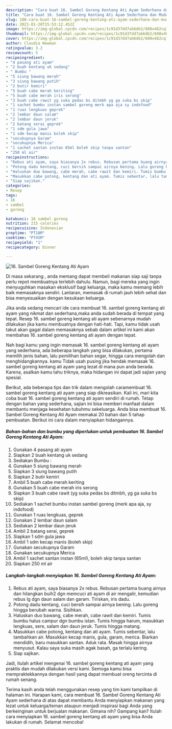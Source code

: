 ```yaml
---
description: "Cara buat 16. Sambel Goreng Kentang Ati Ayam Sederhana dan Mudah Dibuat"
title: "Cara buat 16. Sambel Goreng Kentang Ati Ayam Sederhana dan Mudah Dibuat"
slug: 108-cara-buat-16-sambel-goreng-kentang-ati-ayam-sederhana-dan-mudah-dibuat
date: 2021-01-28T15:53:12.452Z
image: https://img-global.cpcdn.com/recipes/1c91d37dd7ab6db2/680x482cq70/16-sambel-goreng-kentang-ati-ayam-foto-resep-utama.jpg
thumbnail: https://img-global.cpcdn.com/recipes/1c91d37dd7ab6db2/680x482cq70/16-sambel-goreng-kentang-ati-ayam-foto-resep-utama.jpg
cover: https://img-global.cpcdn.com/recipes/1c91d37dd7ab6db2/680x482cq70/16-sambel-goreng-kentang-ati-ayam-foto-resep-utama.jpg
author: Claudia Newman
ratingvalue: 3.2
reviewcount: 5
recipeingredient:
- "4 pasang ati ayam"
- "2 buah kentang uk sedang"
- " Bumbu "
- "5 siung bawang merah"
- "3 siung bawang putih"
- "2 butir kemiri"
- "5 buah cabe merah keriting"
- "5 buah cabe merah iris serong"
- "3 buah cabe rawit yg suka pedas bs ditmbh yg ga suka bs skip"
- "1 sachet bumbu instan sambel goreng merk apa aja sy indofood"
- "1 ruas lengkuas geprek"
- "2 lembar daun salam"
- "2 lembar daun jeruk"
- "2 batang serai geprek"
- "1 sdm gula jawa"
- "1 sdm kecap manis boleh skip"
- "secukupnya Garam"
- "secukupnya Merica"
- "1 sachet santan instan 65ml boleh skip tanpa santan"
- "250 ml air"
recipeinstructions:
- "Rebus ati ayam, saya biasanya 2x rebus. Rebusan pertama buang airnya dan hilangkan buih2 dgn memcuci ati ayam di air mengalir, kemudian rebus lg dgn daun salam dan garam. Tiriskan, iris dadu."
- "Potong dadu kentang, cuci bersih sampai airnya bening. Lalu goreng hingga berubah warna. Sisihkan."
- "Haluskan duo bawang, cabe merah, cabe rawit dan kemiri. Tumis bumbu halus campur dgn bumbu istan. Tumis hingga harum, masukkan lengkuas, sere, salam dan daun jeruk. Tumis hingga matang."
- "Masukkan cabe potong, kentang dan ati ayam. Tumis sebentar, lalu tambahkan air. Masukkan kecap manis, gula, garam, merica. Biarkan mendidih, baru masukkan santan. Aduk rata. Masak hingga airnya menyusut. Kalau saya suka masih agak basah, ga terlalu kering."
- "Siap sajikan."
categories:
- Resep
tags:
- 16
- sambel
- goreng

katakunci: 16 sambel goreng 
nutrition: 215 calories
recipecuisine: Indonesian
preptime: "PT18M"
cooktime: "PT45M"
recipeyield: "1"
recipecategory: Dinner

---
```



![16. Sambel Goreng Kentang Ati Ayam](https://img-global.cpcdn.com/recipes/1c91d37dd7ab6db2/680x482cq70/16-sambel-goreng-kentang-ati-ayam-foto-resep-utama.jpg)

Di masa  sekarang , anda memang dapat membeli makanan siap saji tanpa perlu repot membuatnya terlebih dahulu. Namun, bagi mereka yang ingin menyuguhkan masakan eksklusif bagi keluarga, maka kamu memang lebih baik memasaknya sendiri. Lantaran, memasak di rumah jauh lebih sehat dan bisa menyesuaikan dengan kesukaan keluarga.

Jika anda sedang mencari ide cara membuat 16. sambel goreng kentang ati ayam yang nikmat dan sederhana,maka anda sudah berada di tempat yang tepat. Resep 16. sambel goreng kentang ati ayam  sebenarnya mudah dilakukan jika kamu membuatnya dengan hati-hati. Tapi, kamu tidak usah takut akan gagal dalam memasaknya 
sebab dalam artikel ini kami akan membahas 16. sambel goreng kentang ati ayam dengan tepat.  



Nah bagi kamu yang ingin memasak 16. sambel goreng kentang ati ayam yang sederhana, ada beberapa langkah yang bisa dilakukan, pertama memilih jenis bahan, lalu pemilihan bahan segar, hingga cara mengolah dan menghidangkannya. kamu Tidak usah pusing jika hendak memasak 16. sambel goreng kentang ati ayam yang lezat di mana pun anda berada. Karena, asalkan kamu  tahu triknya, maka hidangan ini dapat jadi sajian yang spesial.

Berikut, ada beberapa tips dan trik dalam mengolah caramembuat 16. sambel goreng kentang ati ayam yang siap dikreasikan. Kali ini, mari kita coba buat 16. sambel goreng kentang ati ayam sendiri di rumah. Tetap dengan bahan yang sederhana, sajian ini bisa memberi manfaat dalam membantu menjaga kesehatan tubuhmu sekeluarga. Anda bisa membuat 16. Sambel Goreng Kentang Ati Ayam memakai 20 bahan dan 5 tahap pembuatan. Berikut ini cara dalam menyiapkan hidangannya.

<!--inarticleads1-->

##### Bahan-bahan dan bumbu yang diperlukan untuk pembuatan 16. Sambel Goreng Kentang Ati Ayam:

1. Gunakan 4 pasang ati ayam
1. Siapkan 2 buah kentang uk sedang
1. Sediakan  Bumbu :
1. Gunakan 5 siung bawang merah
1. Siapkan 3 siung bawang putih
1. Siapkan 2 butir kemiri
1. Ambil 5 buah cabe merah keriting
1. Gunakan 5 buah cabe merah iris serong
1. Siapkan 3 buah cabe rawit (yg suka pedas bs ditmbh, yg ga suka bs skip)
1. Sediakan 1 sachet bumbu instan sambel goreng (merk apa aja, sy indofood)
1. Gunakan 1 ruas lengkuas, geprek
1. Gunakan 2 lembar daun salam
1. Sediakan 2 lembar daun jeruk
1. Ambil 2 batang serai, geprek
1. Siapkan 1 sdm gula jawa
1. Ambil 1 sdm kecap manis (boleh skip)
1. Gunakan secukupnya Garam
1. Gunakan secukupnya Merica
1. Ambil 1 sachet santan instan (65ml), boleh skip tanpa santan
1. Siapkan 250 ml air




<!--inarticleads2-->

##### Langkah-langkah menyiapkan 16. Sambel Goreng Kentang Ati Ayam:

1. Rebus ati ayam, saya biasanya 2x rebus. Rebusan pertama buang airnya dan hilangkan buih2 dgn memcuci ati ayam di air mengalir, kemudian rebus lg dgn daun salam dan garam. Tiriskan, iris dadu.
1. Potong dadu kentang, cuci bersih sampai airnya bening. Lalu goreng hingga berubah warna. Sisihkan.
1. Haluskan duo bawang, cabe merah, cabe rawit dan kemiri. Tumis bumbu halus campur dgn bumbu istan. Tumis hingga harum, masukkan lengkuas, sere, salam dan daun jeruk. Tumis hingga matang.
1. Masukkan cabe potong, kentang dan ati ayam. Tumis sebentar, lalu tambahkan air. Masukkan kecap manis, gula, garam, merica. Biarkan mendidih, baru masukkan santan. Aduk rata. Masak hingga airnya menyusut. Kalau saya suka masih agak basah, ga terlalu kering.
1. Siap sajikan.




Jadi, itulah artikel mengenai  16. sambel goreng kentang ati ayam  yang praktis dan mudah dilakukan versi kami. Semoga kamu bisa mempraktekkannya dengan hasil yang dapat membuat oreng tercinta di rumah senang. 

Terima kasih anda telah menggunakan resep yang tim kami tampilkan di halaman ini. Harapan kami, cara membuat  16. Sambel Goreng Kentang Ati Ayam sederhana di atas dapat membantu Anda menyiapkan makanan yang lezat untuk keluarga/teman ataupun menjadi inspirasi bagi Anda yang berkeinginan untuk berjualan makanan. Gimana nih? Gampang kan? Itulah cara menyiapkan 16. sambel goreng kentang ati ayam yang bisa Anda lakukan di rumah. Selamat mencoba!

